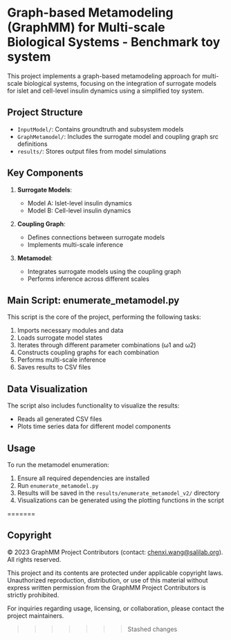# Graph-based Metamodeling (GraphMM) for Multi-scale Biological Systems - Benchmark toy system

This project implements a graph-based metamodeling approach for multi-scale biological systems, focusing on the integration of surrogate models for islet and cell-level insulin dynamics using a simplified toy system.

## Project Structure

- `InputModel/`: Contains groundtruth and subsystem models
- `GraphMetamodel/`: Includes the surrogate model and coupling graph src definitions
- `results/`: Stores output files from model simulations

## Key Components

1. **Surrogate Models**: 
   - Model A: Islet-level insulin dynamics
   - Model B: Cell-level insulin dynamics

2. **Coupling Graph**: 
   - Defines connections between surrogate models
   - Implements multi-scale inference

3. **Metamodel**: 
   - Integrates surrogate models using the coupling graph
   - Performs inference across different scales

## Main Script: enumerate_metamodel.py

This script is the core of the project, performing the following tasks:

1. Imports necessary modules and data
2. Loads surrogate model states
3. Iterates through different parameter combinations (ω1 and ω2)
4. Constructs coupling graphs for each combination
5. Performs multi-scale inference
6. Saves results to CSV files

## Data Visualization

The script also includes functionality to visualize the results:

- Reads all generated CSV files
- Plots time series data for different model components

## Usage

To run the metamodel enumeration:

1. Ensure all required dependencies are installed
2. Run `enumerate_metamodel.py`
3. Results will be saved in the `results/enumerate_metamodel_v2/` directory
4. Visualizations can be generated using the plotting functions in the script

=======
## Copyright


© 2023 GraphMM Project Contributors (contact: <a href="mailto:chenxi.wang@salilab.org">chenxi.wang@salilab.org</a>). All rights reserved.

This project and its contents are protected under applicable copyright laws. Unauthorized reproduction, distribution, or use of this material without express written permission from the GraphMM Project Contributors is strictly prohibited.

For inquiries regarding usage, licensing, or collaboration, please contact the project maintainers.

>>>>>>> Stashed changes
